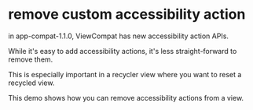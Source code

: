remove custom accessibility action
==================================

in app-compat-1.1.0, ViewCompat has new accessibility action APIs.

While it's easy to add accessibility actions, it's less straight-forward to remove them.

This is especially important in a recycler view where you want to reset a recycled view.

This demo shows how you can remove accessibility actions from a view.
